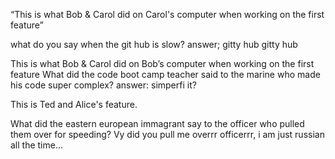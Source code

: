 
 “This is what Bob & Carol did on Carol's computer when working on the first feature” 

what do you say when the git hub is slow?
answer; gitty hub gitty hub

This is what Bob & Carol did on Bob’s computer when working on the first feature
What did the code boot camp teacher said to the marine who made his code super complex?
answer: simperfi it?

This is Ted and Alice's feature. 

What did the eastern european immagrant say to the officer who pulled them over for speeding?
Vy did you pull me overrr officerrr, i am just russian all the time...